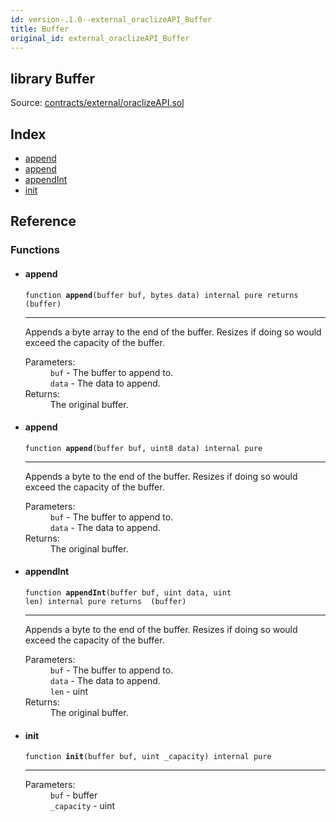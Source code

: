 ```yaml
---
id: version-.1.0--external_oraclizeAPI_Buffer
title: Buffer
original_id: external_oraclizeAPI_Buffer
---
```


<div class="contract-doc"><div class="contract"><h2 class="contract-header"><span class="contract-kind">library</span> Buffer</h2><div class="source">Source: <a href="https://github.com/PolymathNetwork/polymath-core/blob/v2.0.0/contracts/external/oraclizeAPI.sol" target="_blank">contracts/external/oraclizeAPI.sol</a></div></div><div class="index"><h2>Index</h2><ul><li><a href="external_oraclizeAPI_Buffer.html#append">append</a></li><li><a href="external_oraclizeAPI_Buffer.html#append">append</a></li><li><a href="external_oraclizeAPI_Buffer.html#appendInt">appendInt</a></li><li><a href="external_oraclizeAPI_Buffer.html#init">init</a></li></ul></div><div class="reference"><h2>Reference</h2><div class="functions"><h3>Functions</h3><ul><li><div class="item function"><span id="append" class="anchor-marker"></span><h4 class="name">append</h4><div class="body"><code class="signature">function <strong>append</strong><span>(buffer buf, bytes data) </span><span>internal </span><span>pure </span><span>returns  (buffer) </span></code><hr/><div class="description"><p>Appends a byte array to the end of the buffer. Resizes if doing so would exceed the capacity of the buffer.</p></div><dl><dt><span class="label-parameters">Parameters:</span></dt><dd><div><code>buf</code> - The buffer to append to.</div><div><code>data</code> - The data to append.</div></dd><dt><span class="label-return">Returns:</span></dt><dd>The original buffer.</dd></dl></div></div></li><li><div class="item function"><span id="append" class="anchor-marker"></span><h4 class="name">append</h4><div class="body"><code class="signature">function <strong>append</strong><span>(buffer buf, uint8 data) </span><span>internal </span><span>pure </span></code><hr/><div class="description"><p>Appends a byte to the end of the buffer. Resizes if doing so would exceed the capacity of the buffer.</p></div><dl><dt><span class="label-parameters">Parameters:</span></dt><dd><div><code>buf</code> - The buffer to append to.</div><div><code>data</code> - The data to append.</div></dd><dt><span class="label-return">Returns:</span></dt><dd>The original buffer.</dd></dl></div></div></li><li><div class="item function"><span id="appendInt" class="anchor-marker"></span><h4 class="name">appendInt</h4><div class="body"><code class="signature">function <strong>appendInt</strong><span>(buffer buf, uint data, uint len) </span><span>internal </span><span>pure </span><span>returns  (buffer) </span></code><hr/><div class="description"><p>Appends a byte to the end of the buffer. Resizes if doing so would exceed the capacity of the buffer.</p></div><dl><dt><span class="label-parameters">Parameters:</span></dt><dd><div><code>buf</code> - The buffer to append to.</div><div><code>data</code> - The data to append.</div><div><code>len</code> - uint</div></dd><dt><span class="label-return">Returns:</span></dt><dd>The original buffer.</dd></dl></div></div></li><li><div class="item function"><span id="init" class="anchor-marker"></span><h4 class="name">init</h4><div class="body"><code class="signature">function <strong>init</strong><span>(buffer buf, uint _capacity) </span><span>internal </span><span>pure </span></code><hr/><dl><dt><span class="label-parameters">Parameters:</span></dt><dd><div><code>buf</code> - buffer</div><div><code>_capacity</code> - uint</div></dd></dl></div></div></li></ul></div></div></div>

